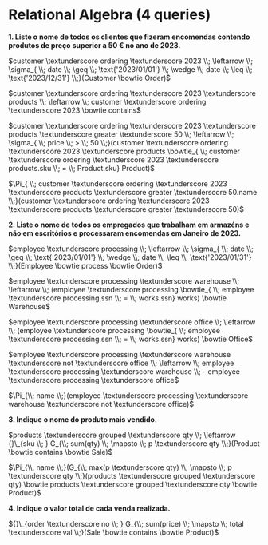 # Relational Algebra (4 queries)

__1. Liste o nome de todos os clientes que fizeram encomendas contendo produtos de preço superior a 50 € no ano de 2023.__

$customer \textunderscore ordering \textunderscore 2023 \\; \leftarrow \\; \sigma_{ \\; date \\; \geq \\; \text{'2023/01/01'} \\; \wedge \\; date \\; \leq \\; \text{'2023/12/31'} \\;}(Customer \bowtie Order)$

$customer \textunderscore ordering \textunderscore 2023 \textunderscore products \\; \leftarrow \\; customer \textunderscore ordering \textunderscore 2023 \bowtie contains$

$customer \textunderscore ordering \textunderscore 2023 \textunderscore products \textunderscore greater \textunderscore 50 \\; \leftarrow \\; \sigma_{ \\; price \\; > \\; 50 \\;}(customer \textunderscore ordering \textunderscore 2023 \textunderscore products \bowtie_{ \\; customer \textunderscore ordering \textunderscore 2023 \textunderscore products.sku \\; = \\; Product.sku} Product)$

$\Pi_{ \\; customer \textunderscore ordering \textunderscore 2023 \textunderscore products \textunderscore greater \textunderscore 50.name \\;}(customer \textunderscore ordering \textunderscore 2023 \textunderscore products \textunderscore greater \textunderscore 50)$

__2. Liste o nome de todos os empregados que trabalham em armazéns e não em escritórios e processaram encomendas em Janeiro de 2023.__

$employee \textunderscore processing \\; \leftarrow \\; \sigma_{ \\; date \\; \geq \\; \text{'2023/01/01'} \\; \wedge \\; date \\; \leq \\; \text{'2023/01/31'} \\;}(Employee \bowtie process \bowtie Order)$

$employee \textunderscore processing \textunderscore warehouse \\; \leftarrow \\; (employee \textunderscore processing \bowtie_{ \\; employee \textunderscore processing.ssn \\; = \\; works.ssn} works) \bowtie Warehouse$

$employee \textunderscore processing \textunderscore office \\; \leftarrow \\; (employee \textunderscore processing \bowtie_{ \\; employee \textunderscore processing.ssn \\; = \\; works.ssn} works) \bowtie Office$

$employee \textunderscore processing \textunderscore warehouse \textunderscore not \textunderscore office \\; \leftarrow \\; employee \textunderscore processing \textunderscore warehouse \\; - employee \textunderscore processing \textunderscore office$

$\Pi_{\\; name \\;}(employee \textunderscore processing \textunderscore warehouse \textunderscore not \textunderscore office)$


__3. Indique o nome do produto mais vendido.__

$products \textunderscore grouped \textunderscore qty \\; \leftarrow {}\_{sku \\; } G_{\\; sum(qty) \\; \mapsto \\; p \textunderscore qty \\;}(Product \bowtie contains \bowtie Sale)$

$\Pi_{\\; name \\;}(G_{\\; max(p \textunderscore qty) \\; \mapsto \\; p \textunderscore qty \\;}(products \textunderscore grouped \textunderscore qty) \bowtie products \textunderscore grouped \textunderscore qty \bowtie Product)$

__4. Indique o valor total de cada venda realizada.__

${}\_{order \textunderscore no \\; } G_{\\; sum(price) \\; \mapsto \\; total \textunderscore val \\;}(Sale \bowtie contains \bowtie Product)$
